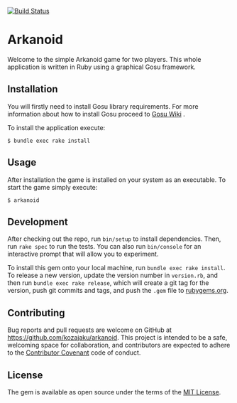[![Build Status](https://travis-ci.com/kozajaku/ruby-arkanoid.svg?token=qexzosAyQM9jnGAQRNvZ&branch=master)](https://travis-ci.com/kozajaku/ruby-arkanoid)
# Arkanoid

Welcome to the simple Arkanoid game for two players. This whole application
is written in Ruby using a graphical Gosu framework.

## Installation

You will firstly need to install Gosu library requirements. For more information about how to install Gosu proceed to [Gosu Wiki](https://github.com/gosu/gosu/wiki) .

To install the application execute:

    $ bundle exec rake install

## Usage

After installation the game is installed on your system as 
an executable. To start the game simply execute:
 
    $ arkanoid

## Development

After checking out the repo, run `bin/setup` to install dependencies. Then, run `rake spec` to run the tests. You can also run `bin/console` for an interactive prompt that will allow you to experiment.

To install this gem onto your local machine, run `bundle exec rake install`. To release a new version, update the version number in `version.rb`, and then run `bundle exec rake release`, which will create a git tag for the version, push git commits and tags, and push the `.gem` file to [rubygems.org](https://rubygems.org).

## Contributing

Bug reports and pull requests are welcome on GitHub at https://github.com/kozajaku/arkanoid. This project is intended to be a safe, welcoming space for collaboration, and contributors are expected to adhere to the [Contributor Covenant](http://contributor-covenant.org) code of conduct.


## License

The gem is available as open source under the terms of the [MIT License](http://opensource.org/licenses/MIT).

